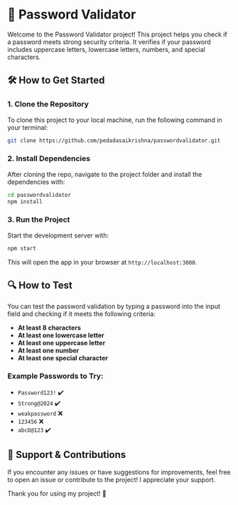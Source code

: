 
# 🔐 Password Validator

Welcome to the Password Validator project! This project helps you check if a password meets strong security criteria. It verifies if your password includes uppercase letters, lowercase letters, numbers, and special characters. 

## 🛠 How to Get Started

### 1. Clone the Repository
To clone this project to your local machine, run the following command in your terminal:

```bash
git clone https://github.com/pedadasaikrishna/passwordvalidator.git
```

### 2. Install Dependencies
After cloning the repo, navigate to the project folder and install the dependencies with:

```bash
cd passwordvalidator
npm install
```

### 3. Run the Project
Start the development server with:

```bash
npm start
```

This will open the app in your browser at `http://localhost:3000`.

## 🔍 How to Test

You can test the password validation by typing a password into the input field and checking if it meets the following criteria:

- **At least 8 characters**
- **At least one lowercase letter**
- **At least one uppercase letter**
- **At least one number**
- **At least one special character**

### Example Passwords to Try:

- `Password123!` ✔️
- `Strong@2024` ✔️
- `weakpassword` ❌
- `123456` ❌
- `abcD@123` ✔️

## 🚀 Support & Contributions

If you encounter any issues or have suggestions for improvements, feel free to open an issue or contribute to the project! I appreciate your support.

Thank you for using my project! 🙏
```
